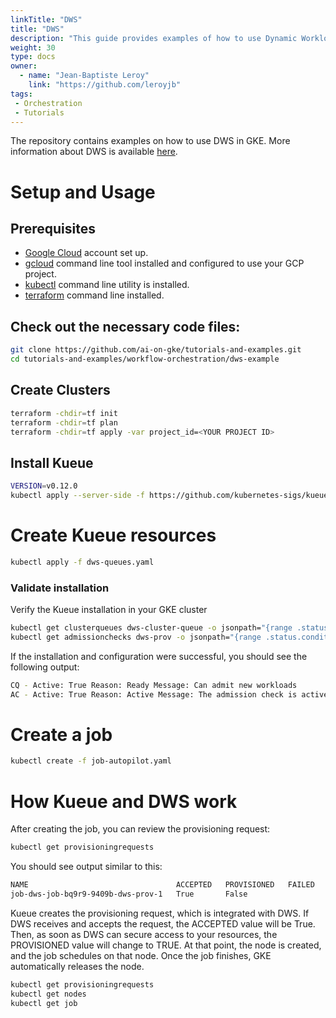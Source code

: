 ```yaml
---
linkTitle: "DWS"
title: "DWS"
description: "This guide provides examples of how to use Dynamic Workload Scheduler (DWS) within Google Kubernetes Engine (GKE), leveraging Kueue for queue management and resource provisioning. It includes sample configurations for Kueue queues with DWS support (dws-queue.yaml) and a sample job definition (job.yaml) that demonstrates how to request resources and set a maximum run duration using DWS."
weight: 30
type: docs
owner:
  - name: "Jean-Baptiste Leroy"
    link: "https://github.com/leroyjb"
tags:
 - Orchestration
 - Tutorials
---
```

The repository contains examples on how to use DWS in GKE. More information about DWS is
available [here](https://cloud.google.com/kubernetes-engine/docs/how-to/provisioningrequest).

# Setup and Usage

## Prerequisites
- [Google Cloud](https://cloud.google.com/) account set up.
- [gcloud](https://pypi.org/project/gcloud/) command line tool installed and configured to use your GCP project.
- [kubectl](https://kubernetes.io/docs/tasks/tools/) command line utility is installed.
- [terraform](https://developer.hashicorp.com/terraform/install) command line installed.

## Check out the necessary code files:

```bash
git clone https://github.com/ai-on-gke/tutorials-and-examples.git
cd tutorials-and-examples/workflow-orchestration/dws-example
```

## Create Clusters

```bash
terraform -chdir=tf init
terraform -chdir=tf plan
terraform -chdir=tf apply -var project_id=<YOUR PROJECT ID>
```

## Install Kueue


```bash
VERSION=v0.12.0
kubectl apply --server-side -f https://github.com/kubernetes-sigs/kueue/releases/download/$VERSION/manifests.yaml
```

# Create Kueue resources

```bash
kubectl apply -f dws-queues.yaml 
```

### Validate installation

Verify the Kueue installation in your GKE cluster

```bash
kubectl get clusterqueues dws-cluster-queue -o jsonpath="{range .status.conditions[?(@.type == \"Active\")]}CQ - Active: {@.status} Reason: {@.reason} Message: {@.message}{'\n'}{end}"
kubectl get admissionchecks dws-prov -o jsonpath="{range .status.conditions[?(@.type == \"Active\")]}AC - Active: {@.status} Reason: {@.reason} Message: {@.message}{'\n'}{end}"

```

If the installation and configuration were successful, you should see the following output:

```bash
CQ - Active: True Reason: Ready Message: Can admit new workloads
AC - Active: True Reason: Active Message: The admission check is active
```

# Create a job

```bash
kubectl create -f job-autopilot.yaml
```

# How Kueue and DWS work

After creating the job, you can review the provisioning request:

```bash
kubectl get provisioningrequests
```

You should see output similar to this:

```bash
NAME                                 ACCEPTED   PROVISIONED   FAILED   AGE
job-dws-job-bq9r9-9409b-dws-prov-1   True       False                   158m
```

Kueue creates the provisioning request, which is integrated with DWS. If DWS receives and accepts the request, the ACCEPTED value will be True. Then, as soon as DWS can secure access to your resources, the PROVISIONED value will change to TRUE. At that point, the node is created, and the job schedules on that node. Once the job finishes, GKE automatically releases the node.


```bash
kubectl get provisioningrequests
kubectl get nodes
kubectl get job
```